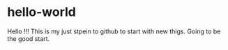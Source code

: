 # hello-world
Hello !!! This is my just stpein to github to start with new thigs.
Going to be the good start.
